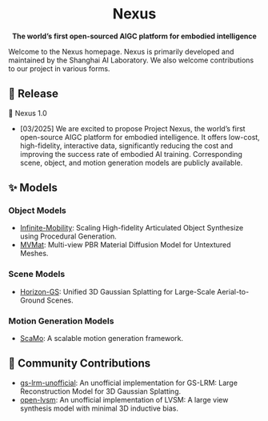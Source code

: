 <div align="center">

# Nexus

**The world’s first open-sourced AIGC platform for embodied intelligence**

</div>

Welcome to the Nexus homepage. Nexus is primarily developed and maintained by the Shanghai AI Laboratory. We also welcome contributions to our project in various forms.


## 🚀 Release

🎉 Nexus 1.0

- [03/2025] We are excited to propose Project Nexus, the world’s first open-source AIGC platform for embodied intelligence.  It offers low-cost, high-fidelity, interactive data, significantly reducing the cost and improving the success rate of embodied AI training. Corresponding scene, object, and motion generation models are publicly available.

## ✨ Models

### Object Models
- [Infinite-Mobility](https://github.com/Intern-Nexus/Infinite-Mobility): Scaling High-fidelity Articulated Object Synthesize using Procedural Generation.
- [MVMat](https://github.com/Intern-Nexus/MVMat): Multi-view PBR Material Diffusion Model for Untextured Meshes.

### Scene Models
- [Horizon-GS](https://github.com/Intern-Nexus/HorizonGS): Unified 3D Gaussian Splatting for Large-Scale Aerial-to-Ground Scenes.

### Motion Generation Models
- [ScaMo](https://github.com/Intern-Nexus/ScaMo): A scalable motion generation framework.

## 🧱 Community Contributions
- [gs-lrm-unofficial](https://github.com/Intern-Nexus/gs-lrm-unofficial): An unofficial implementation for GS-LRM: Large Reconstruction Model for 3D Gaussian Splatting.
- [open-lvsm](https://github.com/Intern-Nexus/open-lvsm): An unofficial implementation of LVSM: A large view synthesis model with minimal 3D inductive bias.
